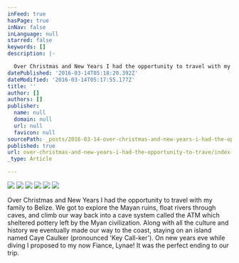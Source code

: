 ```yaml
---
inFeed: true
hasPage: true
inNav: false
inLanguage: null
starred: false
keywords: []
description: |-

  Over Christmas and New Years I had the opportunity to travel with my family to Belize. We got to explore the Mayan ruins, float rivers through caves, and climb our way back into a cave system called the ATM which sheltered pottery left by the Myan civilization. Along with all the culture and history we eventually made our way to the coast, staying on an island named Caye Caulker (pronounced ‘Key Call-ker’). On new years eve while diving I proposed to my now Fiance, Lynae! It was the perfect ending to our trip.
datePublished: '2016-03-14T05:18:20.392Z'
dateModified: '2016-03-14T05:17:55.177Z'
title: ''
author: []
authors: []
publisher:
  name: null
  domain: null
  url: null
  favicon: null
sourcePath: _posts/2016-03-14-over-christmas-and-new-years-i-had-the-opportunity-to-trave.md
published: true
url: over-christmas-and-new-years-i-had-the-opportunity-to-trave/index.html
_type: Article

---
```

![](https://the-grid-user-content.s3-us-west-2.amazonaws.com/c8218648-e1a9-4ffd-bba5-4b3a45790346.jpg)
![](https://the-grid-user-content.s3-us-west-2.amazonaws.com/76e9df1b-9cb6-4ec7-b462-d3b392d8affc.jpg)
![](https://the-grid-user-content.s3-us-west-2.amazonaws.com/f483da42-db68-491f-a33e-87a1af5591b8.jpg)
![](https://the-grid-user-content.s3-us-west-2.amazonaws.com/aaf23c44-9d70-462c-8ea4-ddf214e353fe.jpg)
![](https://the-grid-user-content.s3-us-west-2.amazonaws.com/37214df2-87e6-4119-8b66-92efd9ba9e65.jpg)
![](https://the-grid-user-content.s3-us-west-2.amazonaws.com/2a768c07-4bb3-4619-b9f0-090f388ad73b.jpg)

Over Christmas and New Years I had the opportunity to travel with my family to Belize. We got to explore the Mayan ruins, float rivers through caves, and climb our way back into a cave system called the ATM which sheltered pottery left by the Myan civilization. Along with all the culture and history we eventually made our way to the coast, staying on an island named Caye Caulker (pronounced 'Key Call-ker'). On new years eve while diving I proposed to my now Fiance, Lynae! It was the perfect ending to our trip.